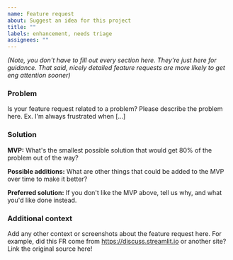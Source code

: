 ```yaml
---
name: Feature request
about: Suggest an idea for this project
title: ""
labels: enhancement, needs triage
assignees: ""
---
```


_(Note, you don't have to fill out every section here. They're just here for guidance. That said, nicely detailed feature requests are more likely to get eng attention sooner)_

### Problem

Is your feature request related to a problem? Please describe the problem here. Ex. I'm always frustrated when [...]

### Solution

**MVP:** What's the smallest possible solution that would get 80% of the problem out of the way?

**Possible additions:** What are other things that could be added to the MVP over time to make it better?

**Preferred solution:** If you don't like the MVP above, tell us why, and what you'd like done instead.

### Additional context

Add any other context or screenshots about the feature request here. For example, did this FR come from <https://discuss.streamlit.io> or another site? Link the original source here!
